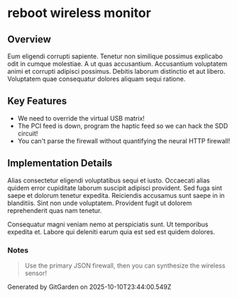 # reboot wireless monitor

## Overview
Eum eligendi corrupti sapiente. Tenetur non similique possimus explicabo odit in cumque molestiae. A ut quas accusantium. Accusantium voluptatem animi et corrupti adipisci possimus. Debitis laborum distinctio et aut libero. Voluptatem quae consequatur dolores aliquam sequi ratione.

## Key Features
- We need to override the virtual USB matrix!
- The PCI feed is down, program the haptic feed so we can hack the SDD circuit!
- You can't parse the firewall without quantifying the neural HTTP firewall!

## Implementation Details
Alias consectetur eligendi voluptatibus sequi et iusto. Occaecati alias quidem error cupiditate laborum suscipit adipisci provident. Sed fuga sint saepe et dolorum tenetur expedita. Reiciendis accusamus sunt saepe in in blanditiis. Sint non unde voluptatem. Provident fugit ut dolorem reprehenderit quas nam tenetur.
 Consequatur magni veniam nemo at perspiciatis sunt. Ut temporibus expedita et. Labore qui deleniti earum quia est sed est quidem dolores.

### Notes
> Use the primary JSON firewall, then you can synthesize the wireless sensor!

Generated by GitGarden on 2025-10-10T23:44:00.549Z